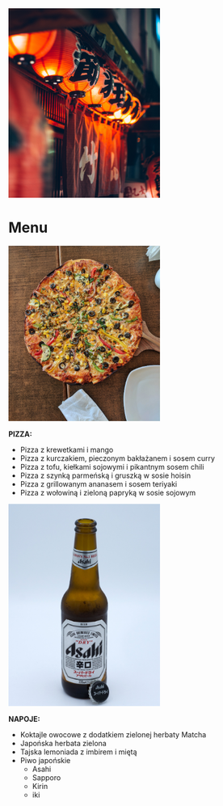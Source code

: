 <img src="katalog z grafikami/audrey-mari-HvhinFxq4_s-unsplash.jpg" width=300>

# Menu

<img src="katalog z grafikami/rahul-upadhyay-yDKHJxfiWDk-unsplash.jpg" width=300>

**PIZZA:**

- Pizza z krewetkami i mango
- Pizza z kurczakiem, pieczonym bakłażanem i sosem curry
- Pizza z tofu, kiełkami sojowymi i pikantnym sosem chili
- Pizza z szynką parmeńską i gruszką w sosie hoisin
- Pizza z grillowanym ananasem i sosem teriyaki
- Pizza z wołowiną i zieloną papryką w sosie sojowym

<img src="katalog z grafikami/elliott-collins-_C4AHSV22hw-unsplash.jpg" width=300>

**NAPOJE:**

- Koktajle owocowe z dodatkiem zielonej herbaty Matcha
- Japońska herbata zielona
- Tajska lemoniada z imbirem i miętą
- Piwo japońskie
  - Asahi
  - Sapporo
  - Kirin
  - iki
